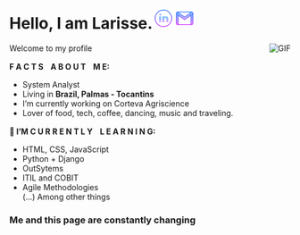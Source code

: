 

<!--
**larissealves/larissealves** is a ✨ _special_ ✨ repository because its `README.md` (this file) appears on your GitHub profile.
Here are some ideas to get you started:
### Hi there 👋
- 🔭 I’m currently working on ...
- 🌱 I’m currently learning ...
- 👯 I’m looking to collaborate on ...
- 🤔 I’m looking for help with ...
- 💬 Ask me about ...
- 📫 How to reach me: ...
- 😄 Pronouns: ...
- ⚡ Fun fact: ...
-->
# Hello, I am Larisse.<a href="https://www.linkedin.com/in/larissealves/" target="_blank"><img src="https://github.com/larissealves/icons/blob/master/icons8-linkedin-circundado-64.png" width="38"></a><a href="mailto:alves.larisser@gmail.com" target="_blank"><img src="https://github.com/larissealves/icons/blob/master/ICONGG.png" width="38" ></a>




<img align="right" alt="GIF" src="https://user-images.githubusercontent.com/40678352/89720222-41cd6600-d9a6-11ea-89f1-225bf9c94965.gif">

 
Welcome to my profile

**F A C T SㅤA B O U TㅤM E:**
  * System Analyst
  * Living in <strong> Brazil, Palmas - Tocantins </strong>
  * I’m currently working on Corteva Agriscience <br>
  * Lover of food, tech, coffee, dancing, music and traveling.

  <!---* <a href="https://www.outsystems.com/profile/8jzuvhi9ee/"> Outsystems Profile </a> -->
 

**🌱 I’M  C U R R E N T L YㅤL E A R N I N G:**
 * HTML,  CSS, JavaScript
 * Python + Django
 * OutSytems
 * ITIL and COBIT
 * Agile Methodologies <br />
 (...) Among other things
  
### Me and this page are constantly changing
